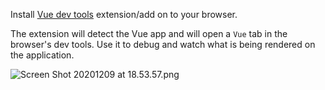Install [Vue dev tools](https://github.com/vuejs/vue-devtools#vue-devtools) extension/add on to your browser.

The extension will detect the Vue app and will open a `Vue` tab in the browser's dev tools. Use it to debug and watch what is being rendered on the application.

![Screen Shot 20201209 at 18.53.57.png](https://firebasestorage.googleapis.com/v0/b/swimmio-content/o/repositories%2FDvJKcoPbOxqDEprL3Lun%2Fimg%2F7cf23bd0-6bce-4630-88d7-294259df4f6a.png?alt=media&token=dcd8ca45-a6d9-4290-873a-b611cef4fcd7)
